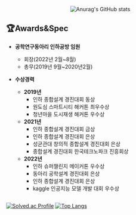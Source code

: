 <div align=center>
    
    
![Anurag's GitHub stats](https://github-readme-stats.vercel.app/api?username=hanjaegyeong&show_icons=true&theme=radical)

</div>


## 🏆Awards&Spec

- **공학연구동아리 인하공방 임원**
    - 회장(2022년 2월~8월)
    - 총무(2019년 9월~2020년2월)
    
    
- **수상경력**
    - **2019년**
        - 인하 종합설계 경진대회 동상
        - 원도심 스마트시티 해커톤 최우수상
        - 청년마을 도시재생 해커톤 우수상
    - **2021년**
        - 인하 종합설계 경진대회 금상
        - 인하 종합설계 경진대회 은상
        - 성균관대 창의적 종합설계 경진대회 은상
        - 종합설계 경진대회 한국테크노파크 진흥회상
    - **2022년**
        - 인하 슈퍼챌린지 메이커톤 우수상
        - 동아리 공학설계 경진대회 은상
        - 인하 종합설계 경진대회 은상
        - kaggle 인공지능 모델 개발 대회 우수상


##
 
[![Solved.ac Profile](http://mazassumnida.wtf/api/v2/generate_badge?boj=hjg223)](https://solved.ac/hjg223/)
[![Top Langs](https://github-readme-stats.vercel.app/api/top-langs/?username=hanjaegyeong&layout=compact)](https://github.com/anuraghazra/github-readme-stats)
